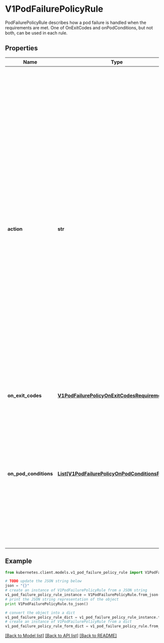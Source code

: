 # V1PodFailurePolicyRule

PodFailurePolicyRule describes how a pod failure is handled when the requirements are met. One of OnExitCodes and onPodConditions, but not both, can be used in each rule.

## Properties
Name | Type | Description | Notes
------------ | ------------- | ------------- | -------------
**action** | **str** | Specifies the action taken on a pod failure when the requirements are satisfied. Possible values are: - FailJob: indicates that the pod&#39;s job is marked as Failed and all   running pods are terminated. - Ignore: indicates that the counter towards the .backoffLimit is not   incremented and a replacement pod is created. - Count: indicates that the pod is handled in the default way - the   counter towards the .backoffLimit is incremented. Additional values are considered to be added in the future. Clients should react to an unknown action by skipping the rule.   | 
**on_exit_codes** | [**V1PodFailurePolicyOnExitCodesRequirement**](V1PodFailurePolicyOnExitCodesRequirement.md) |  | [optional] 
**on_pod_conditions** | [**List[V1PodFailurePolicyOnPodConditionsPattern]**](V1PodFailurePolicyOnPodConditionsPattern.md) | Represents the requirement on the pod conditions. The requirement is represented as a list of pod condition patterns. The requirement is satisfied if at least one pattern matches an actual pod condition. At most 20 elements are allowed. | [optional] 

## Example

```python
from kubernetes.client.models.v1_pod_failure_policy_rule import V1PodFailurePolicyRule

# TODO update the JSON string below
json = "{}"
# create an instance of V1PodFailurePolicyRule from a JSON string
v1_pod_failure_policy_rule_instance = V1PodFailurePolicyRule.from_json(json)
# print the JSON string representation of the object
print V1PodFailurePolicyRule.to_json()

# convert the object into a dict
v1_pod_failure_policy_rule_dict = v1_pod_failure_policy_rule_instance.to_dict()
# create an instance of V1PodFailurePolicyRule from a dict
v1_pod_failure_policy_rule_form_dict = v1_pod_failure_policy_rule.from_dict(v1_pod_failure_policy_rule_dict)
```
[[Back to Model list]](../README.md#documentation-for-models) [[Back to API list]](../README.md#documentation-for-api-endpoints) [[Back to README]](../README.md)


